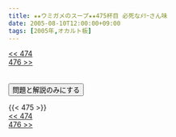 ```yaml
---
title: ★★ウミガメのスープ★★475杯目 必死なﾒﾘｰさん味
date: 2005-08-10T12:00:00+09:00
tags: [2005年,オカルト板]
---
```

<div class="th_left"><a href="../474"><< 474</a></div>
<div class="th_right"><a href="../476">476 >></a></div>
<br><br>
<script src="../../js/cupsoup.js"></script>
<form>
<input type="button" value="問題と解説のみにする" onClick="toggleCupsoup()">
</form>
{{< 475 >}}
<div class="th_left"><a href="../474"><< 474</a></div>
<div class="th_right"><a href="../476">476 >></a></div>